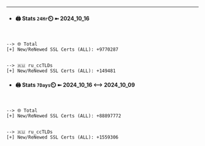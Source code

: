 

---
- #### 🖨️ **Stats** `24Hr`⏲️ ➼ 2024_10_16
```console


--> 🌐 Total
[+] New/ReNewed SSL Certs (ALL): +9770287


--> 🇷🇺 ru_ccTLDs
[+] New/ReNewed SSL Certs (ALL): +149481

```

- #### 🖨️ **Stats** `7Days`⏲️ ➼ 2024_10_16 <--> 2024_10_09
```console


--> 🌐 Total
[+] New/ReNewed SSL Certs (ALL): +88897772


--> 🇷🇺 ru_ccTLDs
[+] New/ReNewed SSL Certs (ALL): +1559306

```

